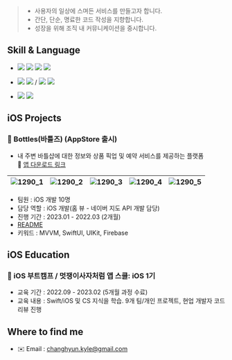 > * 사용자의 일상에 스며든 서비스를 만들고자 합니다.
> * 간단, 단순, 명료한 코드 작성을 지향합니다.
> * 성장을 위해 조직 내 커뮤니케이션을 중시합니다.

## Skill & Language
- <img src="https://img.shields.io/badge/iOS-181717?style=flat-square&logo=Apple&logoColor=Black"/> <img src="https://img.shields.io/badge/Swift-F05138?style=flat-square&logo=Swift&logoColor=white"/> <img src="https://img.shields.io/badge/SwiftUI-000000?style=flat-square&logo=Swift&logoColor=blue"/> <img src="https://img.shields.io/badge/UIKit-000000?style=flat-square&logo=UIKit&logoColor=#2396F3"/> 

- <img src="https://img.shields.io/badge/Realm-39477F?style=flat-square&logo=Realm&logoColor=white"/> <img src="https://img.shields.io/badge/Firebase-FFCA28?style=flat-square&logo=Firebase&logoColor=181717"/> / <img src="https://img.shields.io/badge/SPM-F05138?style=flat-square&logo=Swift&logoColor=white"/> <img src="https://img.shields.io/badge/CocoaPods-EE3322?style=flat-square&logo=CocoaPods&logoColor=white"/>
- <img src="https://img.shields.io/badge/Git-F05032?style=flat-square&logo=Git&logoColor=white"/> <img src="https://img.shields.io/badge/GitHub-181717?style=flat-square&logo=GitHub&logoColor=white"/>

## iOS Projects
### 🍷 Bottles(바틀즈) (AppStore 출시)
- 내 주변 바틀샵에 대한 정보와 상품 픽업 및 예약 서비스를 제공하는 플랫폼   
  🔗 [앱 다운로드 링크](https://apps.apple.com/kr/app/bottles-%EB%B0%94%ED%8B%80%EC%A6%88/id1671470705)

|![1290_1](https://user-images.githubusercontent.com/101093592/230803696-592d5329-1a18-4ed7-b350-ebed64afb176.png)|![1290_2](https://user-images.githubusercontent.com/101093592/230803698-3b18c01a-1748-4122-981d-f7b9d39a8728.png)|![1290_3](https://user-images.githubusercontent.com/101093592/230803701-2c4b14e1-93e0-4aed-8805-06943bc7aa3e.png)|![1290_4](https://user-images.githubusercontent.com/101093592/230803702-99d13880-8e1a-42a9-86d9-57890414f4f3.png)|![1290_5](https://user-images.githubusercontent.com/101093592/230803704-dc237113-7041-449b-af69-7585787f77e0.png)|
|---|---|---|---|---|

- 팀원 : iOS 개발 10명
- 담당 역할 : iOS 개발(홈 뷰 - 네이버 지도 API 개발 담당)
- 진행 기간 : 2023.01 - 2022.03 (2개월)
- [README](https://github.com/Changhyun-Kyle/finalproject-bottles)
- 키워드 : MVVM, SwiftUI, UIKit, Firebase

## iOS Education
### 🍎 iOS 부트캠프 / 멋쟁이사자처럼 앱 스쿨: iOS 1기
* 교육 기간 : 2022.09 - 2023.02 (5개월 과정 수료) 
* 교육 내용 : Swift/iOS 및 CS 지식을 학습. 9개 팀/개인 프로젝트, 현업 개발자 코드리뷰 진행

## Where to find me
* ✉️ Email : changhyun.kyle@gmail.com

<!--
[![Anurag's GitHub stats](https://github-readme-stats.vercel.app/api?username=Changhyun-Kyle)](https://github.com/anuraghazra/github-readme-stats)
-->

<!--
**Changhyun-Kyle/Changhyun-Kyle** is a ✨ _special_ ✨ repository because its `README.md` (this file) appears on your GitHub profile.

[![Hits](https://hits.seeyoufarm.com/api/count/incr/badge.svg?url=https%3A%2F%2Fgithub.com%2FChanghyun-Kyle&count_bg=%2379C83D&title_bg=%23555555&icon=swift.svg&icon_color=%23E7E7E7&title=hits&edge_flat=false)](https://hits.seeyoufarm.com)

Here are some ideas to get you started:

- 🔭 I’m currently working on ...
- 🌱 I’m currently learning ...
- 👯 I’m looking to collaborate on ...
- 🤔 I’m looking for help with ...
- 💬 Ask me about ...
- 📫 How to reach me: ...
- 😄 Pronouns: ...
- ⚡ Fun fact: ...
-->
